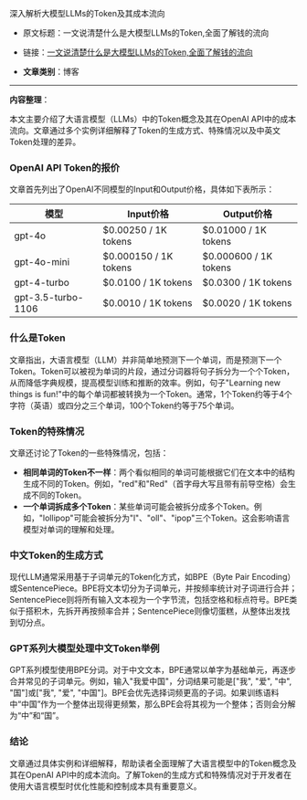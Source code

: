 深入解析大模型LLMs的Token及其成本流向
- 原文标题：一文说清楚什么是大模型LLMs的Token,全面了解钱的流向
- 链接：[一文说清楚什么是大模型LLMs的Token,全面了解钱的流向](https://mp.weixin.qq.com/s?__biz=MzI4MjE1Nzc2MQ==&mid=2649035008&idx=1&sn=a2e92d4f3beadcc1d86f6f8a2313580d&scene=21#wechat_redirect)

- **文章类别**：博客

---
**内容整理**： 

本文主要介绍了大语言模型（LLMs）中的Token概念及其在OpenAI API中的成本流向。文章通过多个实例详细解释了Token的生成方式、特殊情况以及中英文Token处理的差异。

### OpenAI API Token的报价
文章首先列出了OpenAI不同模型的Input和Output价格，具体如下表所示：

| 模型          | Input价格       | Output价格      |
|---------------|-----------------|-----------------|
| gpt-4o        | $0.00250 / 1K tokens | $0.01000 / 1K tokens |
| gpt-4o-mini   | $0.000150 / 1K tokens | $0.000600 / 1K tokens |
| gpt-4-turbo   | $0.0100 / 1K tokens  | $0.0300 / 1K tokens  |
| gpt-3.5-turbo-1106 | $0.0010 / 1K tokens | $0.0020 / 1K tokens |

### 什么是Token
文章指出，大语言模型（LLM）并非简单地预测下一个单词，而是预测下一个Token。Token可以被视为单词的片段，通过分词器将句子拆分为一个个Token，从而降低字典规模，提高模型训练和推断的效率。例如，句子"Learning new things is fun!"中的每个单词都被转换为一个Token。通常，1个Token约等于4个字符（英语）或四分之三个单词，100个Token约等于75个单词。

### Token的特殊情况
文章还讨论了Token的一些特殊情况，包括：

- **相同单词的Token不一样**：两个看似相同的单词可能根据它们在文本中的结构生成不同的Token。例如，"red"和"Red"（首字母大写且带有前导空格）会生成不同的Token。
- **一个单词拆成多个Token**：某些单词可能会被拆分成多个Token。例如，"lollipop"可能会被拆分为"l"、"oll"、"ipop"三个Token。这会影响语言模型对单词的理解和处理。

### 中文Token的生成方式
现代LLM通常采用基于子词单元的Token化方式，如BPE（Byte Pair Encoding）或SentencePiece。BPE将文本切分为子词单元，并按频率统计对子词进行合并；SentencePiece则将所有输入文本视为一个字节流，包括空格和标点符号。BPE类似于搭积木，先拆开再按频率合并；SentencePiece则像切蛋糕，从整体出发找到切分点。

### GPT系列大模型处理中文Token举例
GPT系列模型使用BPE分词。对于中文文本，BPE通常以单字为基础单元，再逐步合并常见的子词单元。例如，输入"我爱中国"，分词结果可能是["我", "爱", "中", "国"]或["我", "爱", "中国"]。BPE会优先选择词频更高的子词。如果训练语料中“中国”作为一个整体出现得更频繁，那么BPE会将其视为一个整体；否则会分解为“中”和“国”。

### 结论
文章通过具体实例和详细解释，帮助读者全面理解了大语言模型中的Token概念及其在OpenAI API中的成本流向。了解Token的生成方式和特殊情况对于开发者在使用大语言模型时优化性能和控制成本具有重要意义。